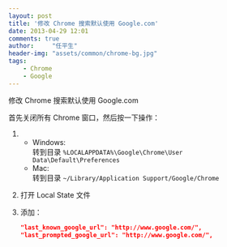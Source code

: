 ```yaml
---
layout: post
title: '修改 Chrome 搜索默认使用 Google.com'
date: 2013-04-29 12:01
comments: true
author:     "任平生"
header-img: "assets/common/chrome-bg.jpg"
tags:
    - Chrome
    - Google
---
```



修改 Chrome 搜索默认使用 Google.com  
  
首先关闭所有 Chrome 窗口，然后按一下操作：  
  

1. 
	*  Windows:   
	转到目录 `%LOCALAPPDATA%\Google\Chrome\User Data\Default\Preferences`
	* Mac:  
	转到目录 `~/Library/Application Support/Google/Chrome` 

2. 打开 Local State 文件
3. 添加：

	```json
	"last_known_google_url": "http://www.google.com/",  
	"last_prompted_google_url": "http://www.google.com/",
	```



